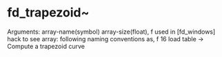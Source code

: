 # fd_trapezoid~ 



 

 

Arguments: array-name(symbol) array-size(float), f
used in [fd_windows]
hack to see array:
following naming conventions as, f 16
load table ->
Compute a trapezoid curve


 
